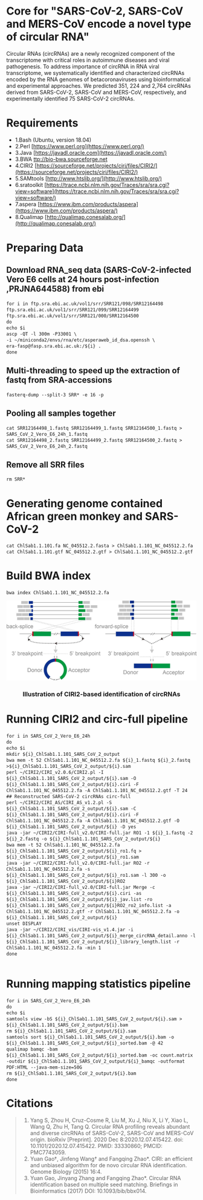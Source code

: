 
# Core for "SARS-CoV-2, SARS-CoV and MERS-CoV encode a novel type of circular RNA"

Circular RNAs (circRNAs) are a newly recognized component of the transcriptome with critical roles in autoimmune diseases and viral pathogenesis. To address importance of circRNA in RNA viral transcriptome, we systematically identified and characterized circRNAs encoded by the RNA genomes of betacoronaviruses using bioinformatical and experimental approaches. We predicted 351, 224 and 2,764 circRNAs derived from SARS-CoV-2, SARS-CoV and MERS-CoV, respectively, and experimentally identified 75 SARS-CoV-2 circRNAs. 

# Requirements
- 1.Bash (Ubuntu, version 18.04)
- 2.Perl [https://www.perl.org](https://www.perl.org/)
- 3.Java [https://javadl.oracle.com](https://javadl.oracle.com/)
- 3.BWA [ttp://bio-bwa.sourceforge.net](http://bio-bwa.sourceforge.net/)
- 4.CIRI2 [https://sourceforge.net/projects/ciri/files/CIRI2/](https://sourceforge.net/projects/ciri/files/CIRI2/) 
- 5.SAMtools [http://www.htslib.org/](http://www.htslib.org/)
- 6.sratoolkit [https://trace.ncbi.nlm.nih.gov/Traces/sra/sra.cgi?view=software](https://trace.ncbi.nlm.nih.gov/Traces/sra/sra.cgi?view=software/)
- 7.aspera [https://www.ibm.com/products/aspera](https://www.ibm.com/products/aspera/)
- 8.Qualimap [http://qualimap.conesalab.org/](http://qualimap.conesalab.org/)
# Preparing Data 
##  Download RNA_seq data (SARS-CoV-2-infected Vero E6 cells at 24 hours post-infection ,PRJNA644588) from ebi
```Shell
for i in ftp.sra.ebi.ac.uk/vol1/srr/SRR121/098/SRR12164498 ftp.sra.ebi.ac.uk/vol1/srr/SRR121/099/SRR12164499 ftp.sra.ebi.ac.uk/vol1/srr/SRR121/000/SRR12164500
do
echo $i
ascp -QT -l 300m -P33001 \
-i ~/miniconda2/envs/rna/etc/asperaweb_id_dsa.openssh \
era-fasp@fasp.sra.ebi.ac.uk:/${i} .
done
```
## Multi-threading to speed up the extraction of fastq from SRA-accessions

```Shell
fasterq-dump --split-3 SRR* -e 16 -p
```
## Pooling all samples together
```Shell
cat SRR12164498_1.fastq SRR12164499_1.fastq SRR12164500_1.fastq > SARS_CoV_2_Vero_E6_24h_1.fastq
cat SRR12164498_2.fastq SRR12164499_2.fastq SRR12164500_2.fastq > SARS_CoV_2_Vero_E6_24h_2.fastq
```
## Remove all SRR files

```Shell
rm SRR*
```

# Generating genome contained African green monkey and SARS-CoV-2

```Shell
cat ChlSab1.1.101.fa NC_045512.2.fasta > ChlSab1.1.101_NC_045512.2.fa
cat ChlSab1.1.101.gtf NC_045512.2.gtf > ChlSab1.1.101_NC_045512.2.gtf
```

# Build  BWA index

```Shell
bwa index ChlSab1.1.101_NC_045512.2.fa
```
![image](https://github.com/ShaominYang/Core-for-SARS-CoV-2-SARS-CoV-and-MERS-CoV-encode-a-novel-type-of-circular-RNA/blob/main/Illustration.jpg)
### <p align="center"> Illustration of CIRI2-based identification of circRNAs </p>
# Running CIRI2 and circ-full pipeline
  
```Shell
for i in SARS_CoV_2_Vero_E6_24h
do
echo $i
mkdir ${i}_ChlSab1.1.101_SARS_CoV_2_output
bwa mem -t 52 ChlSab1.1.101_NC_045512.2.fa ${i}_1.fastq ${i}_2.fastq >${i}_ChlSab1.1.101_SARS_CoV_2_output/${i}.sam
perl ~/CIRI2/CIRI_v2.0.6/CIRI2.pl -I ${i}_ChlSab1.1.101_SARS_CoV_2_output/${i}.sam -O ${i}_ChlSab1.1.101_SARS_CoV_2_output/${i}.ciri -F ChlSab1.1.101_NC_045512.2.fa -A ChlSab1.1.101_NC_045512.2.gtf -T 24
## Reconstructed SARS-CoV-2 circRNAs circ-full
perl ~/CIRI2/CIRI_AS/CIRI_AS_v1.2.pl -S ${i}_ChlSab1.1.101_SARS_CoV_2_output/${i}.sam -C ${i}_ChlSab1.1.101_SARS_CoV_2_output/${i}.ciri -F ChlSab1.1.101_NC_045512.2.fa -A ChlSab1.1.101_NC_045512.2.gtf -O ${i}_ChlSab1.1.101_SARS_CoV_2_output/${i} -D yes
java -jar ~/CIRI2/CIRI-full_v2.0/CIRI-full.jar RO1 -1 ${i}_1.fastq -2 ${i}_2.fastq -o ${i}_ChlSab1.1.101_SARS_CoV_2_output/${i}
bwa mem -t 52 ChlSab1.1.101_NC_045512.2.fa ${i}_ChlSab1.1.101_SARS_CoV_2_output/${i}_ro1.fq > ${i}_ChlSab1.1.101_SARS_CoV_2_output/${i}_ro1.sam
java -jar ~/CIRI2/CIRI-full_v2.0/CIRI-full.jar RO2 -r ChlSab1.1.101_NC_045512.2.fa -s ${i}_ChlSab1.1.101_SARS_CoV_2_output/${i}_ro1.sam -l 300 -o ${i}_ChlSab1.1.101_SARS_CoV_2_output/${i}RO2
java -jar ~/CIRI2/CIRI-full_v2.0/CIRI-full.jar Merge -c ${i}_ChlSab1.1.101_SARS_CoV_2_output/${i}.ciri -as ${i}_ChlSab1.1.101_SARS_CoV_2_output/${i}_jav.list -ro ${i}_ChlSab1.1.101_SARS_CoV_2_output/${i}RO2_ro2_info.list -a ChlSab1.1.101_NC_045512.2.gtf -r ChlSab1.1.101_NC_045512.2.fa -o ${i}_ChlSab1.1.101_SARS_CoV_2_output/${i}
unset DISPLAY
java -jar ~/CIRI2/CIRI_vis/CIRI-vis_v1.4.jar -i ${i}_ChlSab1.1.101_SARS_CoV_2_output/${i}_merge_circRNA_detail.anno -l ${i}_ChlSab1.1.101_SARS_CoV_2_output/${i}_library_length.list -r ChlSab1.1.101_NC_045512.2.fa -min 1
done
  
```
# Running mapping statistics pipeline

```Shell
for i in SARS_CoV_2_Vero_E6_24h
do
echo $i
samtools view -bS ${i}_ChlSab1.1.101_SARS_CoV_2_output/${i}.sam > ${i}_ChlSab1.1.101_SARS_CoV_2_output/${i}.bam
rm ${i}_ChlSab1.1.101_SARS_CoV_2_output/${i}.sam
samtools sort ${i}_ChlSab1.1.101_SARS_CoV_2_output/${i}.bam -o ${i}_ChlSab1.1.101_SARS_CoV_2_output/${i}_sorted.bam -@ 42
qualimap bamqc -bam ${i}_ChlSab1.1.101_SARS_CoV_2_output/${i}_sorted.bam -oc count.matrix -outdir ${i}_ChlSab1.1.101_SARS_CoV_2_output/${i}_bamqc -outformat PDF:HTML --java-mem-size=50G
rm ${i}_ChlSab1.1.101_SARS_CoV_2_output/${i}.bam
done
```



# Citations


>1.  Yang S, Zhou H, Cruz-Cosme R, Liu M, Xu J, Niu X, Li Y, Xiao L, Wang Q, Zhu H, Tang Q. Circular RNA profiling reveals abundant and diverse circRNAs of SARS-CoV-2, SARS-CoV and MERS-CoV origin. bioRxiv [Preprint]. 2020 Dec 8:2020.12.07.415422. doi: 10.1101/2020.12.07.415422. PMID: 33330860; PMCID: PMC7743059.
>2.  Yuan Gao†, Jinfeng Wang† and Fangqing Zhao*. CIRI: an efficient and unbiased algorithm for de novo circular RNA identification. Genome Biology (2015) 16:4.
>3.  Yuan Gao, Jinyang Zhang and Fangqing Zhao*. Circular RNA identification based on multiple seed matching. Briefings in Bioinformatics (2017) DOI: 10.1093/bib/bbx014.


